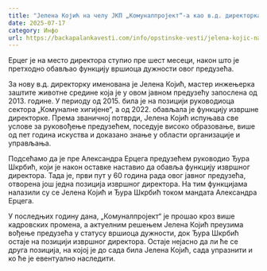 ```yaml
---
title: "Јелена Којић на челу ЈКП „Комуналпројект“-а као в.д. директорка"
date: 2025-07-17
category: Инфо
url: https://backapalankavesti.com/info/opstinske-vesti/jelena-kojic-na-celu-jkp-komunalprojekt-a-kao-v-d-direktorka/
---
```


Ерцег је на место директора ступио пре шест месеци, након што је претходно обављао функцију вршиоца дужности овог предузећа.

За нову в.д. директорку именована је Јелена Којић, мастер инжењерка заштите животне средине која је у овом јавном предузећу запослена од 2013. године. У периоду од 2015. била је на позицији руководиоца сектора „Комуналне хигијене“, а од 2022. обављала је функцију извршне директорке. Према званичној потврди, Јелена Којић испуњава све услове за руковођење предузећем, поседује високо образовање, више од пет година искуства и доказано знање у области организације и управљања.

Подсећамо да је пре Александра Ерцега предузећем руководио Ђура Шкрбић, који је након оставке наставио да обавља функцију извршног директора. Тада је, први пут у 60 година рада овог јавног предузећа, отворена још једна позиција извршног директора. На тим функцијама налазили су се Јелена Којић и Ђура Шкрбић током мандата Александра Ерцега.

У последњих годину дана, „Комуналпројект“ је прошао кроз више кадровских промена, а актуелним решењем Јелена Којић преузима вођење предузећа у статусу вршиоца дужности, док Ђура Шкрбић остаје на позицији извршног директора. Остаје нејасно да ли ће се друга позиција, на којој је до сада била Јелена Којић, сада упразнити и ко ће је евентуално наследити.
